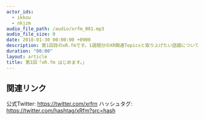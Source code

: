 ```yaml
---
actor_ids:
  - ikkou
  - nkjzm
audio_file_path: /audio/xrfm_001.mp3
audio_file_size: 0
date: 2018-01-30 00:00:00 +0900
description: 第1回目のxR.fmです。1週間分のXR関連Topicsと取り上げたい話題について話しました。
duration: "00:00"
layout: article
title: 第1回「xR.fm はじめます。」
---
```


## 関連リンク

公式Twitter: https://twitter.com/xrfrn
ハッシュタグ: https://twitter.com/hashtag/xRfm?src=hash
